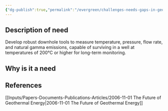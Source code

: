 ```yaml
---
{"dg-publish":true,"permalink":"/evergreen/challenges-needs-gaps-in-geothermal/robust-downhole-tools-temp-pressure-flow-rate-gamma/","tags":["need"]}
---
```




## Description of need
Develop robust downhole tools to measure temperature, pressure, flow rate, and natural gamma emissions, capable of surviving in a well at temperatures of 200°C or higher for long-term monitoring.

## Why is it  a need


## References

[[Inputs/Papers-Documents-Publications-Articles/2006-11-01 The Future of Geothermal Energy\|2006-11-01 The Future of Geothermal Energy]]